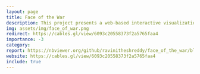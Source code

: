 ```yaml
---
layout: page
title: Face of the War
description: This project presents a web-based interactive visualization of photographs of soldiers who took part in the Great War. While presenting the portraits of soldiers along with their records, the visualization manifests the question, who is the real face of the war?
img: assets/img/face_of_war.png
redirect: https://cables.gl/view/6093c20558373f2a5765faa4
importance: -3
category: 
report: https://nbviewer.org/github/ravinitheshreddy/face_of_the_war/blob/main/report/Face_of_the_War.pdf
website: https://cables.gl/view/6093c20558373f2a5765faa4
include: true
---
```


